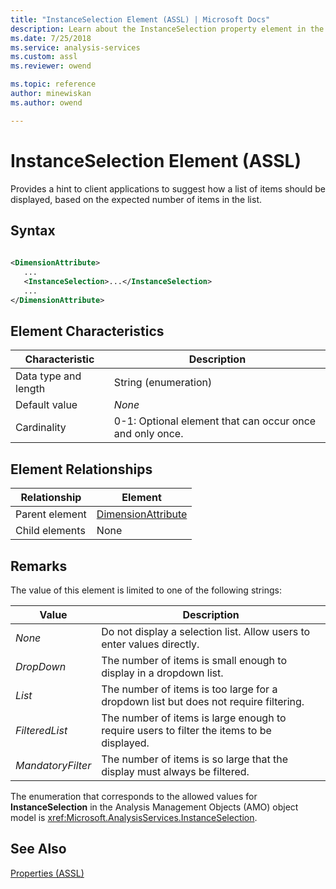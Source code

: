 ```yaml
---
title: "InstanceSelection Element (ASSL) | Microsoft Docs"
description: Learn about the InstanceSelection property element in the Analysis Services Scripting Language (ASSL) schema.
ms.date: 7/25/2018
ms.service: analysis-services
ms.custom: assl
ms.reviewer: owend

ms.topic: reference
author: minewiskan
ms.author: owend

---
```

# InstanceSelection Element (ASSL)

  Provides a hint to client applications to suggest how a list of items should be displayed, based on the expected number of items in the list.  
  
## Syntax  
  
```xml  
  
<DimensionAttribute>  
   ...  
   <InstanceSelection>...</InstanceSelection>  
   ...  
</DimensionAttribute>  
```  
  
## Element Characteristics  
  
|Characteristic|Description|  
|--------------------|-----------------|  
|Data type and length|String (enumeration)|  
|Default value|*None*|  
|Cardinality|0-1: Optional element that can occur once and only once.|  
  
## Element Relationships  
  
|Relationship|Element|  
|------------------|-------------|  
|Parent element|[DimensionAttribute](../data-type/dimensionattribute-data-type-assl.md)|  
|Child elements|None|  
  
## Remarks  
 The value of this element is limited to one of the following strings:  
  
|Value|Description|  
|-----------|-----------------|  
|*None*|Do not display a selection list. Allow users to enter values directly.|  
|*DropDown*|The number of items is small enough to display in a dropdown list.|  
|*List*|The number of items is too large for a dropdown list but does not require filtering.|  
|*FilteredList*|The number of items is large enough to require users to filter the items to be displayed.|  
|*MandatoryFilter*|The number of items is so large that the display must always be filtered.|  
  
 The enumeration that corresponds to the allowed values for **InstanceSelection** in the Analysis Management Objects (AMO) object model is <xref:Microsoft.AnalysisServices.InstanceSelection>.  
  
## See Also  
 [Properties &#40;ASSL&#41;](properties-assl.md)  
  
  

